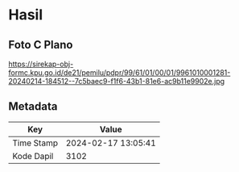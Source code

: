 # Hasil

## Foto C Plano

https://sirekap-obj-formc.kpu.go.id/de21/pemilu/pdpr/99/61/01/00/01/9961010001281-20240214-184512--7c5baec9-f1f6-43b1-81e6-ac9b11e9902e.jpg


## Metadata

| Key        | Value               |
| ---------- | ------------------- |
| Time Stamp | 2024-02-17 13:05:41 |
| Kode Dapil | 3102                |



